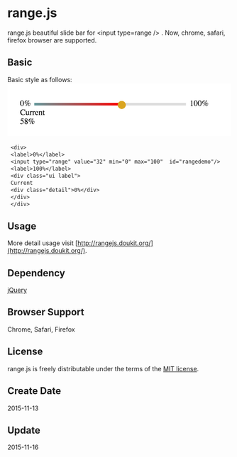 # range.js
range.js beautiful slide bar for &lt;input type=range /&gt; . Now, chrome, safari, firefox browser are supported.

## Basic
Basic style as follows:
![](image/basic.png "basic style")
```
 <div>
 <label>0%</label>
 <input type="range" value="32" min="0" max="100"  id="rangedemo"/>
 <label>100%</label>
 <div class="ui label">
 Current
 <div class="detail">0%</div>
 </div>
 </div>
```

## Usage
More detail usage visit [http://rangejs.doukit.org/](http://rangejs.doukit.org/).

## Dependency
[jQuery](https://jquery.com/)

## Browser Support
Chrome, Safari, Firefox

## License 
range.js is freely distributable under the terms of the [MIT license](./LICENSE).

## Create Date
2015-11-13

## Update
2015-11-16